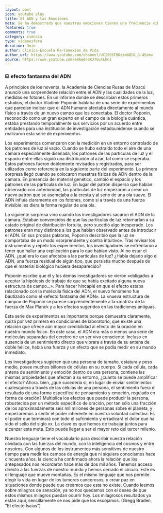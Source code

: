 ```yaml
---
layout: post
icon: youtube play
title: El ADN y las Emociones
meta: Se ha demostrado que nuestras emociones tienen una frecuencia vibratoria, y que los humanos experimentamos solamente Amor o Miedo. El resto de las emociones desprenden de estas dos.
featured: true
comments: true
category: ciencia
type: videoesfera
duration: 3min
author: Clinica-Escuela Re-Conexion de Vida
author_url: https://www.youtube.com/channel/UCISE6TBKzzmGQlG_G-45zmw
source: https://www.youtube.com/embed/BKJ70u4Lkns
---
```


<h3>El efecto fantasma del ADN</h3>

A principios de los noventa, la Academia de Ciencias Rusas de Moscú anunció una sorprendente relación entre el ADN y las cualidades de la luz, medidas en fotones. En un informe donde se describían estos primeros estudios, el doctor Vladimir Poponin hablaba de una serie de experimentos que parecían indicar que el ADN humano afectaba directamente al mundo físico a través de un nuevo campo que los conectaba. El doctor Poponin, reconocido como un gran experto en el campo de la biología cuántica, estaba prestando temporalmente sus servicios por un acuerdo entre entidades para una institución de investigación estadounidense cuando se realizaron esta serie de experimentos.

Los experimentos comenzaron con la medición en un entorno controlado de los patrones de luz al vacío. Cuando se hubo extraído todo el aire de una cámara especialmente diseñada, los patrones de las partículas de luz y el espacio entre ellas siguió una distribución al azar, tal como se esperaba. Estos patrones fueron doblemente revisados y registrados, para ser utilizados como referencia en la siguiente parte del experimento. La primera sorpresa llegó cuando se colocaron muestras físicas de ADN dentro de la cámara. En presencia del material genético, cambió el espacio y los patrones de las partículas de luz. En lugar del patrón disperso que habían observado con anterioridad, las partículas de luz empezaron a crear un nuevo patrón que se asemejaba a la cresta y al seno de una ola suave. El ADN influía claramente en los fotones, como si a través de una fuerza invisible les diera la forma regular de una ola.

La siguiente sorpresa vino cuando los investigadores sacaron el ADN de la cámara. Estaban convencidos de que las partículas de luz retornarían a su estado original de distribución fortuita, pero sucedió algo inesperado. Los patrones eran muy distintos a los que habían observado antes de introducir el ADN. En sus propias palabras, Poponin describió que la luz se comportaba de un modo «sorprendente y contra intuitivo». Tras revisar los instrumentos y repetir los experimentos, los investigadores se enfrentaron a tener que hallar una explicación para lo que habían visto. Al no estar el ADN, ¿qué era lo que afectaba a las partículas de luz? ¿Había dejado algo el ADN, una fuerza residual de algún tipo, que persistía mucho después de que el material biológico hubiera desaparecido?

Poponin escribe que él y los demás investigadores se vieron «obligados a aceptar la hipótesis de trabajo de que se había excitado alguna nueva estructura de campo...». Para hacer hincapié en que el efecto estaba relacionado con la molécula física del ADN, el nuevo fenómeno fue bautizado como el «efecto fantasma del ADN». La «nueva estructura de campo» de Poponin se parece sorprendentemente a la «matriz» de la fuerza de Max Planck y a los efectos sugeridos en las tradiciones antiguas.

Esta serie de experimentos es importante porque demuestra claramente, quizá por vez primera en condiciones de laboratorio, que existe una relación que ofrece aún mayor credibilidad al efecto de la oración en nuestro mundo físico. En este caso, el ADN era más o menos una serie de moléculas separadas del cerebro de un ser vivo consciente. Incluso en ausencia de un sentimiento directo que vibrara a través de su antena de doble hélice, había una fuerza y un efecto que se podía medir en su mundo inmediato.

Los investigadores sugieren que una persona de tamaño, estatura y peso medio, posee muchos billones de células en su cuerpo. Si cada célula, cada antena de sentimiento y emoción dentro de una persona, contiene las mismas propiedades que afectan a su entorno, ¿cuánto se puede amplificar el efecto? Ahora. bien, ¿qué sucedería si, en lugar de enviar sentimientos cualesquiera a través de las células de una persona, el sentimiento fuera el resultado de una forma específica de pensamiento y emoción, regulado en forma de oración? Multiplica los efectos que puede producir la persona, robustecida por un método específico de oración, por tan sólo una fracción de los aproximadamente seis mil millones de personas sobre el planeta, y empezaremos a sentir el poder inherente en nuestra voluntad colectiva. Es el poder que terminará con todo el sufrimiento y erradicará el dolor que ha sido el sello del siglo xx. La clave es que hemos de trabajar juntos para alcanzar esta meta. Esto puede llegar a ser el mayor reto del tercer milenio.

Nuestro lenguaje tiene el vocabulario para describir nuestra relación olvidada con las fuerzas del mundo, con la inteligencia del cosmos y entre nosotros. Con algunos de los instrumentos más sensitivos de nuestro tiempo para medir los campos de energía que ni siquiera conocíamos hace cincuenta años, la ciencia ha confirmado ahora la relación que los antepasados nos recordaron hace más de dos mil años. Tenemos acceso directo a las fuerzas de nuestro mundo y hemos cerrado el círculo. Este es el lenguaje que mueve montañas. Es el mismo lenguaje que nos permite elegir la vida en lugar de los tumores cancerosos, y crear paz en situaciones donde puede que creamos que esta no existe. Cuando leemos sobre milagros de sanación, ya no nos quedamos con el deseo de que estos mismos milagros puedan ocurrir hoy. Los milagrosos resultados ya están aquí, sencillamente se nos pide que los escojamos. (Gregg Braden, "El efecto Isaías") 